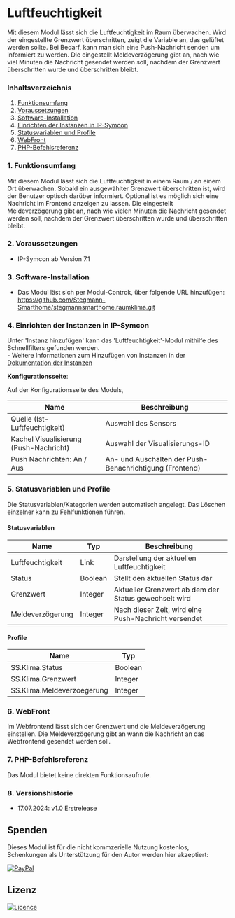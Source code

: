 # Luftfeuchtigkeit
Mit diesem Modul lässt sich die Luftfeuchtigkeit im Raum überwachen.
Wird der eingestellte Grenzwert überschritten, zeigt die Variable an, das gelüftet werden sollte.
Bei Bedarf, kann man sich eine Push-Nachricht senden um informiert zu werden. Die eingestellt Meldeverzögerung gibt an, nach wie viel
Minuten die Nachricht gesendet werden soll, nachdem der Grenzwert überschritten wurde und überschritten bleibt.

### Inhaltsverzeichnis

1. [Funktionsumfang](#1-funktionsumfang)
2. [Voraussetzungen](#2-voraussetzungen)
3. [Software-Installation](#3-software-installation)
4. [Einrichten der Instanzen in IP-Symcon](#4-einrichten-der-instanzen-in-ip-symcon)
5. [Statusvariablen und Profile](#5-statusvariablen-und-profile)
6. [WebFront](#6-webfront)
7. [PHP-Befehlsreferenz](#7-php-befehlsreferenz)

### 1. Funktionsumfang

Mit diesem Modul lässt sich die Luftfeuchtigkeit in einem Raum / an einem Ort überwachen.
Sobald ein ausgewählter Grenzwert überschritten ist, wird der Benutzer optisch darüber informiert.
Optional ist es möglich sich eine Nachricht im Frontend anzeigen zu lassen.
Die eingestellt Meldeverzögerung gibt an, nach wie vielen Minuten die Nachricht gesendet werden soll, nachdem der Grenzwert überschritten wurde und überschritten bleibt.

### 2. Voraussetzungen

- IP-Symcon ab Version 7.1

### 3. Software-Installation

* Das Modul läst sich per Modul-Controk, über folgende URL hinzufügen:
  https://github.com/Stegmann-Smarthome/stegmannsmarthome.raumklima.git
  
### 4. Einrichten der Instanzen in IP-Symcon

 Unter 'Instanz hinzufügen' kann das 'Luftfeuchtigkeit'-Modul mithilfe des Schnellfilters gefunden werden.  
	- Weitere Informationen zum Hinzufügen von Instanzen in der [Dokumentation der Instanzen](https://www.symcon.de/service/dokumentation/konzepte/instanzen/#Instanz_hinzufügen)

__Konfigurationsseite__:

Auf der Konfigurationsseite des Moduls, 

Name                                      | Beschreibung
----------------------------------------- | -----------------------------------------------
Quelle (Ist-Luftfeuchtigkeit)             | Auswahl des Sensors  
Kachel Visualisierung (Push-Nachricht)    | Auswahl der Visualisierungs-ID
Push Nachrichten: An / Aus                | An- und Auschalten der Push-Benachrichtigung (Frontend)

### 5. Statusvariablen und Profile

Die Statusvariablen/Kategorien werden automatisch angelegt. Das Löschen einzelner kann zu Fehlfunktionen führen.

#### Statusvariablen

Name                 | Typ         | Beschreibung
-------------------- | ----------- | ------------------------------------------------------
Luftfeuchtigkeit     | Link        | Darstellung der aktuellen Luftfeuchtigkeit
Status               | Boolean     | Stellt den aktuellen Status dar
Grenzwert            | Integer     | Aktueller Grenzwert ab dem der Status gewechselt wird
Meldeverzögerung     | Integer     | Nach dieser Zeit, wird eine Push-Nachricht versendet

#### Profile

Name                        | Typ
--------------------------- | -------
SS.Klima.Status             | Boolean
SS.Klima.Grenzwert          | Integer
SS.Klima.Meldeverzoegerung  | Integer

### 6. WebFront

Im Webfrontend lässt sich der Grenzwert und die Meldeverzögerung einstellen.
Die Meldeverzögerung gibt an wann die Nachricht an das Webfrontend gesendet werden soll.

### 7. PHP-Befehlsreferenz

Das Modul bietet keine direkten Funktionsaufrufe.

### 8. Versionshistorie

- 17.07.2024: v1.0 Erstrelease

## Spenden

Dieses Modul ist für die nicht kommzerielle Nutzung kostenlos, Schenkungen als Unterstützung für den Autor werden hier akzeptiert:    

[![PayPal](https://img.shields.io/badge/PayPal-spenden-00457C.svg?style=for-the-badge&logo=paypal)](https://www.paypal.com/donate/?hosted_button_id=4JE2SXBZKHY56)

## Lizenz

[![Licence](https://img.shields.io/badge/License-CC_BY--NC--SA_4.0-EF9421.svg?style=for-the-badge&logo=creativecommons)](https://creativecommons.org/licenses/by-nc-sa/4.0/)